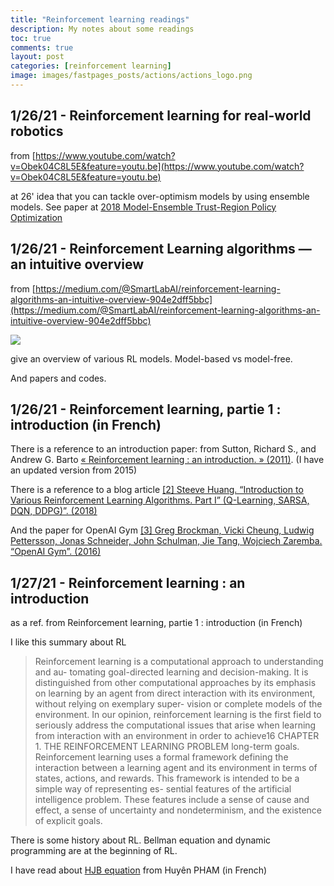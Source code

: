 ```yaml
---
title: "Reinforcement learning readings"
description: My notes about some readings
toc: true
comments: true
layout: post
categories: [reinforcement learning]
image: images/fastpages_posts/actions/actions_logo.png
---
```




## 1/26/21 - Reinforcement learning for real-world robotics

from [https://www.youtube.com/watch?v=Obek04C8L5E&feature=youtu.be](https://www.youtube.com/watch?v=Obek04C8L5E&feature=youtu.be)

at 26' idea that you can tackle over-optimism models by using ensemble models.
See paper at [2018 Model-Ensemble Trust-Region Policy Optimization](https://github.com/castorfou/datascience-papers/blob/main/RL/2018%20Model-Ensemble%20Trust-Region%20Policy%20Optimization/model_ensemble_trust_region_policy_optimization.pdf)



## 1/26/21 - Reinforcement Learning algorithms — an intuitive overview

from [https://medium.com/@SmartLabAI/reinforcement-learning-algorithms-an-intuitive-overview-904e2dff5bbc](https://medium.com/@SmartLabAI/reinforcement-learning-algorithms-an-intuitive-overview-904e2dff5bbc)

![](https://miro.medium.com/max/700/1*BsN4a2N1EDmgG19wWDd9CQ.png)



give an overview of various RL models. Model-based vs model-free.

And papers and codes.

## 1/26/21 - Reinforcement learning, partie 1 : introduction (in French)

There is a reference to an introduction paper:
from Sutton, Richard S., and Andrew G. Barto [« Reinforcement learning : an introduction. » (2011)](https://github.com/castorfou/datascience-papers/blob/main/RL/2015%20Reinforcement%20Learning%20an%20introduction%20-%20Sutton%2C%20Richard%20S.%2C%20and%20Andrew%20G.%20Barto/SuttonBartoIPRLBook2ndEd.pdf). (I have an updated version from 2015)

There is a reference to a blog article [[2] Steeve Huang. “Introduction to Various Reinforcement Learning Algorithms. Part I” (Q-Learning, SARSA, DQN, DDPG)”. (2018)](https://towardsdatascience.com/introduction-to-various-reinforcement-learning-algorithms-i-q-learning-sarsa-dqn-ddpg-72a5e0cb6287)

And the paper for OpenAI Gym [[3] Greg Brockman, Vicki Cheung, Ludwig Pettersson, Jonas Schneider, John Schulman, Jie Tang, Wojciech Zaremba. “OpenAI Gym”. (2016)](https://github.com/castorfou/datascience-papers/blob/main/RL/2016%20OpenAI%20Gym/1606.01540.pdf)

## 1/27/21 - Reinforcement learning : an introduction

as a ref. from Reinforcement learning, partie 1 : introduction (in French)

I like this summary about RL

> Reinforcement learning is a computational approach to understanding and au-
> tomating goal-directed learning and decision-making. It is distinguished from
> other computational approaches by its emphasis on learning by an agent from
> direct interaction with its environment, without relying on exemplary super-
> vision or complete models of the environment. In our opinion, reinforcement
> learning is the first field to seriously address the computational issues that
> arise when learning from interaction with an environment in order to achieve16
> CHAPTER 1. THE REINFORCEMENT LEARNING PROBLEM
> long-term goals.
> Reinforcement learning uses a formal framework defining the interaction
> between a learning agent and its environment in terms of states, actions, and
> rewards. This framework is intended to be a simple way of representing es-
> sential features of the artificial intelligence problem. These features include a
> sense of cause and effect, a sense of uncertainty and nondeterminism, and the
> existence of explicit goals.

There is some history about RL. Bellman equation and dynamic programming are at the beginning of RL.

I have read about [HJB equation](http://felix.proba.jussieu.fr/pageperso/pham/Tangente.pdf) from Huyên PHAM (in French)

